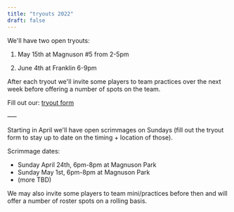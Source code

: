 ```yaml
---
title: "tryouts 2022"
draft: false
---
```


We'll have two open tryouts:

1. May 15th at Magnuson #5 from 2-5pm

2. June 4th at Franklin 6-9pm

After each tryout we'll invite some players to team practices over the next
week before offering a number of spots on the team.

Fill out our: [tryout form](https://forms.gle/MyZAvp25PPsvSR6S6)

–––

Starting in April we'll have open scrimmages on Sundays (fill out the
tryout form to stay up to date on the timing + location of those).

Scrimmage dates:
- Sunday April 24th, 6pm-8pm at Magnuson Park
- Sunday May 1st, 6pm-8pm at Magnuson Park
- (more TBD)

We may also invite some players to team mini/practices before then and will
offer a number of roster spots on a rolling basis.
